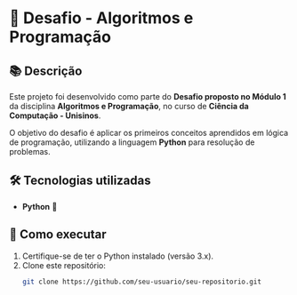 # 🧠 Desafio - Algoritmos e Programação

## 📚 Descrição

Este projeto foi desenvolvido como parte do **Desafio proposto no Módulo 1** da disciplina **Algoritmos e Programação**, no curso de **Ciência da Computação - Unisinos**.

O objetivo do desafio é aplicar os primeiros conceitos aprendidos em lógica de programação, utilizando a linguagem **Python** para resolução de problemas.

## 🛠️ Tecnologias utilizadas

- **Python** 🐍

## 🚀 Como executar

1. Certifique-se de ter o Python instalado (versão 3.x).
2. Clone este repositório:
   ```bash
   git clone https://github.com/seu-usuario/seu-repositorio.git


